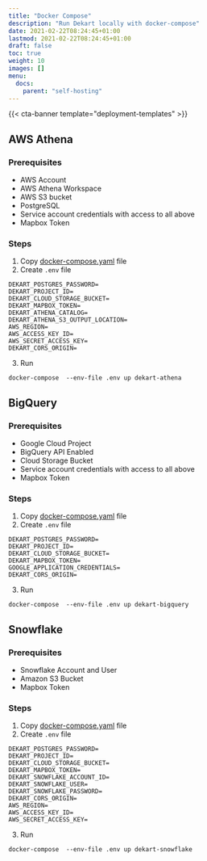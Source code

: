 ```yaml
---
title: "Docker Compose"
description: "Run Dekart locally with docker-compose"
date: 2021-02-22T08:24:45+01:00
lastmod: 2021-02-22T08:24:45+01:00
draft: false
toc: true
weight: 10
images: []
menu:
  docs:
    parent: "self-hosting"
---
```


{{< cta-banner template="deployment-templates" >}}

## AWS Athena

### Prerequisites

* AWS Account
* AWS Athena Workspace
* AWS S3 bucket
* PostgreSQL
* Service account credentials with access to all above
* Mapbox Token


### Steps

1. Copy [docker-compose.yaml](https://github.com/dekart-xyz/dekart/blob/main/install/docker-compose/docker-compose.yaml) file
2. Create `.env` file

```
DEKART_POSTGRES_PASSWORD=
DEKART_PROJECT_ID=
DEKART_CLOUD_STORAGE_BUCKET=
DEKART_MAPBOX_TOKEN=
DEKART_ATHENA_CATALOG=
DEKART_ATHENA_S3_OUTPUT_LOCATION=
AWS_REGION=
AWS_ACCESS_KEY_ID=
AWS_SECRET_ACCESS_KEY=
DEKART_CORS_ORIGIN=
```

3. Run

```
docker-compose  --env-file .env up dekart-athena
```

## BigQuery

### Prerequisites

* Google Cloud Project
* BigQuery API Enabled
* Cloud Storage Bucket
* Service account credentials with access to all above
* Mapbox Token


### Steps

1. Copy [docker-compose.yaml](https://github.com/dekart-xyz/dekart/blob/main/install/docker-compose/docker-compose.yaml) file
2. Create `.env` file

```
DEKART_POSTGRES_PASSWORD=
DEKART_PROJECT_ID=
DEKART_CLOUD_STORAGE_BUCKET=
DEKART_MAPBOX_TOKEN=
GOOGLE_APPLICATION_CREDENTIALS=
DEKART_CORS_ORIGIN=
```

3. Run

```
docker-compose  --env-file .env up dekart-bigquery
```
## Snowflake

### Prerequisites

* Snowflake Account and User
* Amazon S3 Bucket
* Mapbox Token


### Steps

1. Copy [docker-compose.yaml](https://github.com/dekart-xyz/dekart/blob/main/install/docker-compose/docker-compose.yaml) file
2. Create `.env` file

```
DEKART_POSTGRES_PASSWORD=
DEKART_PROJECT_ID=
DEKART_CLOUD_STORAGE_BUCKET=
DEKART_MAPBOX_TOKEN=
DEKART_SNOWFLAKE_ACCOUNT_ID=
DEKART_SNOWFLAKE_USER=
DEKART_SNOWFLAKE_PASSWORD=
DEKART_CORS_ORIGIN=
AWS_REGION=
AWS_ACCESS_KEY_ID=
AWS_SECRET_ACCESS_KEY=
```

3. Run

```
docker-compose  --env-file .env up dekart-snowflake
```
